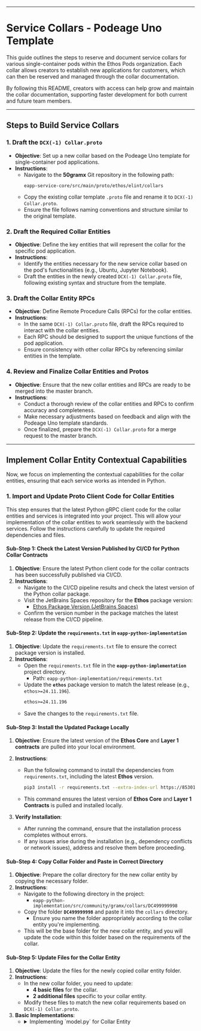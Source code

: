 
---

# Service Collars - Podeage Uno Template

This guide outlines the steps to reserve and document service collars for various single-container pods within the Ethos Pods organization. Each collar allows creators to establish new applications for customers, which can then be reserved and managed through the collar documentation.

By following this README, creators with access can help grow and maintain the collar documentation, supporting faster development for both current and future team members.

---

## Steps to Build Service Collars

### 1. Draft the `DCX(-1) Collar.proto`

- **Objective**: Set up a new collar based on the Podeage Uno template for single-container pod applications.
- **Instructions**:
  - Navigate to the **50gramx** Git repository in the following path:  
    ```
    eapp-service-core/src/main/proto/ethos/elint/collars
    ```
  - Copy the existing collar template `.proto` file and rename it to `DCX(-1) Collar.proto`.
  - Ensure the file follows naming conventions and structure similar to the original template.

### 2. Draft the Required Collar Entities

- **Objective**: Define the key entities that will represent the collar for the specific pod application.
- **Instructions**:
  - Identify the entities necessary for the new service collar based on the pod's functionalities (e.g., Ubuntu, Jupyter Notebook).
  - Draft the entities in the newly created `DCX(-1) Collar.proto` file, following existing syntax and structure from the template.

### 3. Draft the Collar Entity RPCs

- **Objective**: Define Remote Procedure Calls (RPCs) for the collar entities.
- **Instructions**:
  - In the same `DCX(-1) Collar.proto` file, draft the RPCs required to interact with the collar entities.
  - Each RPC should be designed to support the unique functions of the pod application.
  - Ensure consistency with other collar RPCs by referencing similar entities in the template.

### 4. Review and Finalize Collar Entities and Protos

- **Objective**: Ensure that the new collar entities and RPCs are ready to be merged into the master branch.
- **Instructions**:
  - Conduct a thorough review of the collar entities and RPCs to confirm accuracy and completeness.
  - Make necessary adjustments based on feedback and align with the Podeage Uno template standards.
  - Once finalized, prepare the `DCX(-1) Collar.proto` for a merge request to the master branch.

---

## Implement Collar Entity Contextual Capabilities

Now, we focus on implementing the contextual capabilities for the collar entities, ensuring that each service works as intended in Python.

### 1. Import and Update Proto Client Code for Collar Entities

This step ensures that the latest Python gRPC client code for the collar entities and services is integrated into your project. This will allow your implementation of the collar entities to work seamlessly with the backend services. Follow the instructions carefully to update the required dependencies and files.

#### **Sub-Step 1: Check the Latest Version Published by CI/CD for Python Collar Contracts**

1. **Objective**: Ensure the latest Python client code for the collar contracts has been successfully published via CI/CD.
2. **Instructions**:
   - Navigate to the CI/CD pipeline results and check the latest version of the Python collar package.
   - Visit the JetBrains Spaces repository for the **Ethos** package version:
     - [Ethos Package Version (JetBrains Spaces)](https://50gramx.jetbrains.space/p/main/packages/pypi/python-delivery/ethos?v=24.11.196)
   - Confirm the version number in the package matches the latest release from the CI/CD pipeline.

#### **Sub-Step 2: Update the `requirements.txt` in `eapp-python-implementation`**

1. **Objective**: Update the `requirements.txt` file to ensure the correct package version is installed.
2. **Instructions**:
   - Open the `requirements.txt` file in the **`eapp-python-implementation`** project directory.
     - Path: `eapp-python-implementation/requirements.txt`
   - Update the **`ethos`** package version to match the latest release (e.g., `ethos>=24.11.196`).
     ```txt
     ethos>=24.11.196
     ```
   - Save the changes to the `requirements.txt` file.

#### **Sub-Step 3: Install the Updated Package Locally**

1. **Objective**: Ensure the latest version of the **Ethos Core** and **Layer 1 contracts** are pulled into your local environment.
2. **Instructions**:
   - Run the following command to install the dependencies from `requirements.txt`, including the latest **Ethos** version.
     ```bash
     pip3 install -r requirements.txt --extra-index-url https://85301fb9-f857-4cbd-b919-d030bf6423ce:50e72eeaf9363ba1d9ec14dcfa3b08814dd4b0935c91b50756efd839b2e64c66@pypi.pkg.jetbrains.space/50gramx/p/main/python-delivery/simple
     ```
   - This command ensures the latest version of **Ethos Core** and **Layer 1 Contracts** is pulled and installed locally.

3. **Verify Installation**:
   - After running the command, ensure that the installation process completes without errors.
   - If any issues arise during the installation (e.g., dependency conflicts or network issues), address and resolve them before proceeding.

#### **Sub-Step 4: Copy Collar Folder and Paste in Correct Directory**

1. **Objective**: Prepare the collar directory for the new collar entity by copying the necessary folder.
2. **Instructions**:
   - Navigate to the following directory in the project:
     - `eapp-python-implementation/src/community/gramx/collars/DC499999998`
   - Copy the folder **`DC499999998`** and paste it into the `collars` directory.
     - Ensure you name the folder appropriately according to the collar entity you're implementing.
   - This will be the base folder for the new collar entity, and you will update the code within this folder based on the requirements of the collar.

#### Sub-Step 5: Update Files for the Collar Entity 

1. **Objective**: Update the files for the newly copied collar entity folder.
2. **Instructions**:
   - In the new collar folder, you need to update:
     - **4 basic files** for the collar.
     - **2 additional files** specific to your collar entity.
   - Modify these files to match the new collar requirements based on `DCX(-1) Collar.proto`.
3. **Basic Implementations**:
    - <details>
        <summary>Implementing `model.py` for Collar Entity</summary>

        ###### 1. **Rename the Collar**
        - **Objective**: Change the collar name to match the new one.
        - **Action**: 
          - Replace old collar names (e.g., `DC499999998`) with the new collar name everywhere in the model.

        ###### 2. **Replace Collar Entities**
        - **Objective**: Swap old entities with the new ones.
        - **Action**:
          - Replace placeholder entities like `VMInstance`, `UsageMetric`, `Alert` with the new collar's entities.

        ###### 3. **Update Foreign Key Relationships**
        - **Objective**: Ensure foreign keys point to the correct tables.
        - **Action**:
          - Update `VMInstance`, `UsageMetric`, and `Alert` to reference the right table names based on the new collar.

        ###### 4. **Adjust Model and Table Names**
        - **Objective**: Make sure model and table names are consistent.
        - **Action**:
          - Update table names (`__tablename__`) and model names to match the new collar naming.

        ###### 5. **Integrate with `ServiceSpaceModelBase`**
        - **Objective**: Make sure models inherit from `ServiceSpaceModelBase`.
        - **Action**:
          - Verify that `VMInstance`, `UsageMetric`, and `Alert` extend `ServiceSpaceModelBase`.

        ###### 6. **Ensure Unique Model Names**
        - **Objective**: Ensure each model name is unique.
        - **Action**:
          - Check model constructors to make sure names like `vm_instance_model_name`, `usage_metric_model_name`, etc., are unique.

        ###### 7. **Add Necessary Columns for the New Collar**
        - **Objective**: Update or add columns needed for the collar.
        - **Action**:
          - Add or modify columns (e.g., `name`, `status`, `cpu_cores`) based on the new collar's needs.

        ###### 8: **Update service_space_models.py for Collar Setup**
        - **Objective**: Update the add_new_domain function to include the new collar's setup.
        - **Instructions**:
          - After creating the model python file for the new collar, update the service_space_models.py to ensure the collar tables are set up correctly by adding a check for the new collar name and a function call for its setup.

      </details>
